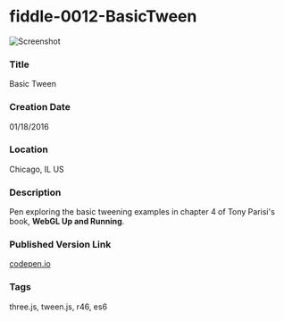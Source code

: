 fiddle-0012-BasicTween
======

![Screenshot](screenshot.png)


### Title

Basic Tween


### Creation Date

01/18/2016


### Location

Chicago, IL US


### Description

Pen exploring the basic tweening examples in chapter 4 of Tony Parisi's book, **WebGL Up and Running**.


### Published Version Link

[codepen.io](http://codepen.io/bradyhouse/pen/xZPdLL)


### Tags

three.js, tween.js, r46, es6
